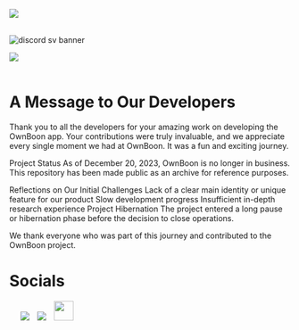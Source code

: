 <img src="https://user-images.githubusercontent.com/73097560/115834477-dbab4500-a447-11eb-908a-139a6edaec5c.gif"><br><br>


![discord sv banner](https://github.com/OwnBoon/.github/assets/85481905/044818c8-2928-459f-aa18-44cf87ea5f77)


<img src="https://user-images.githubusercontent.com/73097560/115834477-dbab4500-a447-11eb-908a-139a6edaec5c.gif"><br><br>



# A Message to Our Developers

Thank you to all the developers for your amazing work on developing the OwnBoon app. Your contributions were truly invaluable, and we appreciate every single moment we had at OwnBoon. It was a fun and exciting journey.

Project Status
As of December 20, 2023, OwnBoon is no longer in business. This repository has been made public as an archive for reference purposes.

Reflections on Our Initial Challenges
Lack of a clear main identity or unique feature for our product
Slow development progress
Insufficient in-depth research experience
Project Hibernation
The project entered a long pause or hibernation phase before the decision to close operations.

We thank everyone who was part of this journey and contributed to the OwnBoon project.
# Socials

 <div align="left"  class="icons-social" style="margin-left: 10px;">
        <a style="margin-left: 10px;"  target="_blank" href="https://www.linkedin.com/company/ownboon/">
			<img src="https://img.icons8.com/doodle/40/000000/linkedin--v2.png"></a>
        <a style="margin-left: 10px;" target="_blank" href="https://github.com/OwnBoon">
		<img src="https://img.icons8.com/doodle/40/000000/github--v1.png"></a>
    <a style="margin-left: 10px;" target="_blank" href="https://ownboon.com">
		<img style="width: 35px;" src="https://www.iconsdb.com/icons/preview/white/link-xxl.png"></a>
      </div>


<!--

**Here are some ideas to get you started:**

🙋‍♀️ A short introduction - what is your organization all about?
🌈 Contribution guidelines - how can the community get involved?
👩‍💻 Useful resources - where can the community find your docs? Is there anything else the community should know?
🍿 Fun facts - what does your team eat for breakfast?
🧙 Remember, you can do mighty things with the power of [Markdown](https://docs.github.com/github/writing-on-github/getting-started-with-writing-and-formatting-on-github/basic-writing-and-formatting-syntax)
-->
